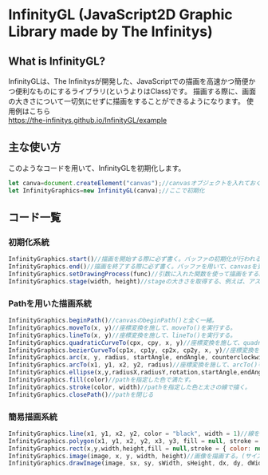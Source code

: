 # InfinityGL (JavaScript2D Graphic Library made by The Infinitys)
## What is InfinityGL?
InfinityGLは、The Infinitysが開発した、JavaScriptでの描画を高速かつ簡便かつ便利なものにするライブラリ(というよりはClass)です。
描画する際に、画面の大きさについて一切気にせずに描画をすることができるようになります。
使用例はこちら<br>
https://the-infinitys.github.io/InfinityGL/example
## 主な使い方
このようなコードを用いて、InfinityGLを初期化します。
```javascript
let canva=document.createElement("canvas");//canvasオブジェクトを入れておく
let InfinityGraphics=new InfinityGL(canva);//ここで初期化
```
## コード一覧
### 初期化系統
```javascript
InfinityGraphics.start()//描画を開始する際に必ず書く。バッファの初期化が行われる。
InfinityGraphics.end()//描画を終了する際に必ず書く。バッファを用いて、canvasを更新する。
InfinityGraphics.setDrawingProcess(func)//引数に入れた関数を使って描画をする。この関数の中には必ずstart()とend()を入れること。
InfinityGraphics.stage(width, height)//stageの大きさを取得する、例えば、アスペクト比が4:3だった場合、{width:480,height:360}が帰ってくる。
```
### Pathを用いた描画系統
```javascript
InfinityGraphics.beginPath()//canvasのbeginPath()と全く一緒。
InfinityGraphics.moveTo(x, y)//座標変換を施して、moveTo()を実行する。
InfinityGraphics.lineTo(x, y)//座標変換を施して、lineTo()を実行する。
InfinityGraphics.quadraticCurveTo(cpx, cpy, x, y)//座標変換を施して、quadraticCurveTo()を実行する。
InfinityGraphics.bezierCurveTo(cp1x, cp1y, cp2x, cp2y, x, y)//座標変換を施して、bezierCurveTo()を実行する。
InfinityGraphics.arc(x, y, radius, startAngle, endAngle, counterclockwise = false)//座標変換・角度変換を施して、arc()を実行する。
InfinityGraphics.arcTo(x1, y1, x2, y2, radius)//座標変換を施して、arcTo()を実行する。
InfinityGraphics.ellipse(x,y,radiusX,radiusY,rotation,startAngle,endAngle,counterclockwise = false)//座標変換・角度変換を施して、ellipseを実行する。
InfinityGraphics.fill(color)//pathを指定した色で満たす。
InfinityGraphics.stroke(color, width)//pathを指定した色と太さの線で描く。
InfinityGraphics.closePath()//pathを閉じる
```
### 簡易描画系統
```javascript
InfinityGraphics.line(x1, y1, x2, y2, color = "black", width = 1)//線を描画する。
InfinityGraphics.polygon(x1, y1, x2, y2, x3, y3, fill = null, stroke = { color: null, width: null })//三角形を描画する。
InfinityGraphics.rect(x,y,width,height,fill = null,stroke = { color: null, width: null })//長方形を描画する。
InfinityGraphics.image(image, x, y, width, height)//画像を描画する。(サイズ可変)
InfinityGraphics.drawImage(image, sx, sy, sWidth, sHeight, dx, dy, dWidth, dHeight)//画像を描画する。(サイズ・切り取り領域可変)
```
